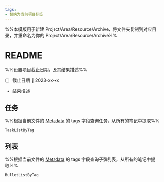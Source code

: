 ```yaml
---
tags: 
- 替换为当前项目标签
---
```


%%本模版用于新建 Project/Area/Resource/Archive，将文件夹复制到对应目录，并重命名为你的 Project/Area/Resource/Archive%%

# README
%%设置项目截止日期，及其结果描述%%
- [ ] 截止日期 📅 2023-xx-xx
- 结果描述

## 任务
%%根据当前文件的 [Metadata](https://help.obsidian.md/Editing+and+formatting/Metadata) 的 tags 字段查询任务，从所有的笔记中提取%%
```PeriodicPARA
TaskListByTag
```

## 列表
%%根据当前文件的 [Metadata](https://help.obsidian.md/Editing+and+formatting/Metadata) 的 tags 字段查询子弹列表，从所有的笔记中提取%%
```PeriodicPARA
BulletListByTag
```
